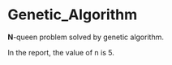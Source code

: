 # Genetic_Algorithm

**N**-queen problem solved by genetic algorithm.

In the report, the value of n is 5.
